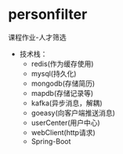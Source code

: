 # personfilter
课程作业-人才筛选

- 技术栈：
  * redis(作为缓存使用)
  * mysql(持久化)
  * mongodb(存储简历)
  * mapdb(存储记录等)
  * kafka(异步消息，解耦)
  * goeasy(向客户端推送消息)
  * userCenter(用户中心)
  * webClient(http请求)
  * Spring-Boot
  
